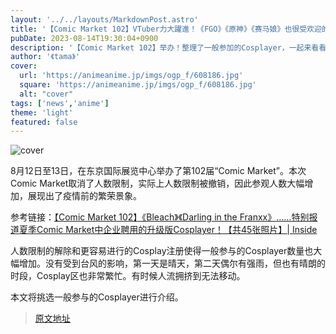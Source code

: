 ```yaml
---
layout: '../../layouts/MarkdownPost.astro'
title: '【Comic Market 102】VTuber力大躍進！《FGO》《原神》《赛马娘》也很受欢迎的一般参加美丽Cosplayer 20选【共77张照片】'
pubDate: 2023-08-14T19:30:04+0900
description: '【Comic Market 102】举办！整理了一般参加的Cosplayer，一起来看看吧。'
author: '《tama》'
cover:
  url: 'https://animeanime.jp/imgs/ogp_f/608186.jpg'
  square: 'https://animeanime.jp/imgs/ogp_f/608186.jpg'
  alt: "cover"
tags: ['news','anime']
theme: 'light'
featured: false
---
```

![cover](https://animeanime.jp/imgs/ogp_f/608186.jpg)

8月12日至13日，在东京国际展览中心举办了第102届“Comic Market”。本次Comic Market取消了人数限制，实际上人数限制被撤销，因此参观人数大幅增加，展现出了疫情前的繁荣景象。

参考链接：[【Comic Market 102】《Bleach》《Darling in the Franxx》……特别报道夏季Comic Market中企业聘用的升级版Cosplayer！【共45张照片】| Inside](https://www.inside-games.jp/article/2023/08/13/147810.html)

人数限制的解除和更容易进行的Cosplay注册使得一般参与的Cosplayer数量也大幅增加。没有受到台风的影响，第一天是晴天，第二天偶尔有强雨，但也有晴朗的时段，Cosplay区也非常繁忙。有时候人流拥挤到无法移动。

本文将挑选一般参与的Cosplayer进行介绍。

>[原文地址](https://animeanime.jp/article/2023/08/14/79285.html)  